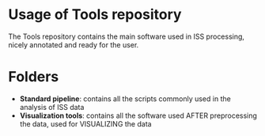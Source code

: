 # Usage of Tools repository
The Tools repository contains the main software used in ISS processing, nicely annotated and ready for the user.

# Folders
- **Standard pipeline**: contains all the scripts commonly used in the analysis of ISS data
- **Visualization tools**: contains all the software used AFTER preprocessing the data, used for VISUALIZING the data 
